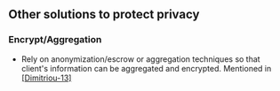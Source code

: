 ## Other solutions to protect privacy

### Encrypt/Aggregation
- Rely on anonymization/escrow or aggregation techniques so that client's information can be aggregated and encrypted. Mentioned in [[Dimitriou-13]](http://dl.acm.org/citation.cfm?id=2480488)
